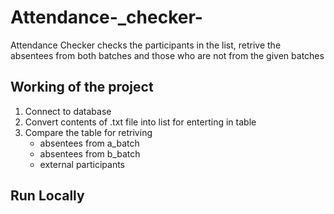 # Attendance-_checker-
Attendance Checker checks the participants in the list, retrive the absentees from both batches and those who are not from the given batches

## Working of the project

1. Connect to database
2. Convert contents of .txt file into list for enterting in table 
3. Compare the table for retriving
      * absentees from a_batch
      * absentees from b_batch
      * external participants

  


  
## Run Locally


